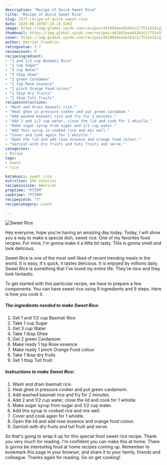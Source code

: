 ```yaml
---
description: "Recipe of Quick Sweet Rice"
title: "Recipe of Quick Sweet Rice"
slug: 2577-recipe-of-quick-sweet-rice
date: 2020-08-10T07:16:23.526Z
image: https://img-global.cpcdn.com/recipes/d41892eea5b3b3c2/751x532cq70/sweet-rice-recipe-main-photo.jpg
thumbnail: https://img-global.cpcdn.com/recipes/d41892eea5b3b3c2/751x532cq70/sweet-rice-recipe-main-photo.jpg
cover: https://img-global.cpcdn.com/recipes/d41892eea5b3b3c2/751x532cq70/sweet-rice-recipe-main-photo.jpg
author: Harriet Franklin
ratingvalue: 3.7
reviewcount: 9
recipeingredient:
- "1 and 1/2 cup Basmati Rice"
- "1 cup Sugar"
- "3 cup Water"
- "1 tbsp Ghee"
- "2 green Cardamom"
- "1 tsp Rose essence"
- "1 pinch Orange Food colour"
- "1 tbsp dry fruits"
- "1 tbsp Tuti fruiti"
recipeinstructions:
- "Wash and drain basmati rice."
- "Heat ghee in pressure cooker and put green cardamom."
- "Add washed basmati rice and fry for 2 minutes."
- "Add 2 and 1/2 cup water, close the lid and cook for 1 whistle."
- "Make sugar syrup from sugar and 1/2 cup water."
- "Add this syrup in cooked rice and mix well."
- "Cover and cook again for 1 whistle."
- "Open the lid and add rose essence and orange food colour."
- "Garnish with dry fruits and tuti fruiti and serve."
categories:
- Recipe
tags:
- sweet
- rice

katakunci: sweet rice 
nutrition: 256 calories
recipecuisine: American
preptime: "PT35M"
cooktime: "PT34M"
recipeyield: "3"
recipecategory: Lunch

---
```



![Sweet Rice](https://img-global.cpcdn.com/recipes/d41892eea5b3b3c2/751x532cq70/sweet-rice-recipe-main-photo.jpg)

Hey everyone, hope you're having an amazing day today. Today, I will show you a way to make a special dish, sweet rice. One of my favorites food recipes. For mine, I'm gonna make it a little bit tasty. This is gonna smell and look delicious.

Sweet Rice is one of the most well liked of recent trending meals in the world. It is easy, it's quick, it tastes delicious. It is enjoyed by millions daily. Sweet Rice is something that I've loved my entire life. They're nice and they look fantastic.




To get started with this particular recipe, we have to prepare a few components. You can have sweet rice using 9 ingredients and 9 steps. Here is how you cook it.

<!--inarticleads1-->

##### The ingredients needed to make Sweet Rice:

1. Get 1 and 1/2 cup Basmati Rice
1. Take 1 cup Sugar
1. Get 3 cup Water
1. Take 1 tbsp Ghee
1. Get 2 green Cardamom
1. Make ready 1 tsp Rose essence
1. Make ready 1 pinch Orange Food colour
1. Take 1 tbsp dry fruits
1. Get 1 tbsp Tuti fruiti




<!--inarticleads2-->

##### Instructions to make Sweet Rice:

1. Wash and drain basmati rice.
1. Heat ghee in pressure cooker and put green cardamom.
1. Add washed basmati rice and fry for 2 minutes.
1. Add 2 and 1/2 cup water, close the lid and cook for 1 whistle.
1. Make sugar syrup from sugar and 1/2 cup water.
1. Add this syrup in cooked rice and mix well.
1. Cover and cook again for 1 whistle.
1. Open the lid and add rose essence and orange food colour.
1. Garnish with dry fruits and tuti fruiti and serve.




So that's going to wrap it up for this special food sweet rice recipe. Thank you very much for reading. I'm confident you can make this at home. There is gonna be interesting food at home recipes coming up. Remember to bookmark this page in your browser, and share it to your family, friends and colleague. Thanks again for reading. Go on get cooking!
